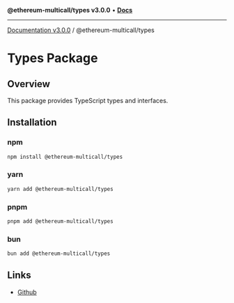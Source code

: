 **@ethereum-multicall/types v3.0.0** • [**Docs**](globals.md)

***

[Documentation v3.0.0](../../packages.md) / @ethereum-multicall/types

# Types Package

## Overview

This package provides TypeScript types and interfaces.

## Installation

### npm

```bash
npm install @ethereum-multicall/types
```

### yarn

```bash
yarn add @ethereum-multicall/types
```

### pnpm

```bash
pnpm add @ethereum-multicall/types
```

### bun

```bash
bun add @ethereum-multicall/types
```

## Links

- [Github](https://github.com/joshstevens19/ethereum-multicall)
